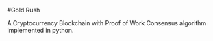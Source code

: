 #Gold Rush

A Cryptocurrency Blockchain with Proof of Work Consensus algorithm implemented in python.


